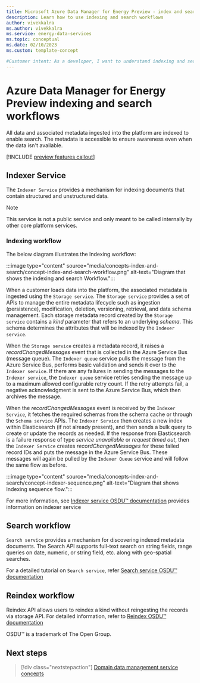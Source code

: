 ```yaml
---
title: Microsoft Azure Data Manager for Energy Preview - index and search workflow concepts
description: Learn how to use indexing and search workflows
author: vivekkalra
ms.author: vivekkalra
ms.service: energy-data-services
ms.topic: conceptual
ms.date: 02/10/2023
ms.custom: template-concept

#Customer intent: As a developer, I want to understand indexing and search workflows so that I could search for ingested data in the platform.
---
```

# Azure Data Manager for Energy Preview indexing and search workflows

All data and associated metadata ingested into the platform are indexed to enable search. The metadata is accessible to ensure awareness even when the data isn't available.

[!INCLUDE [preview features callout](./includes/preview/preview-callout.md)]

## Indexer Service

The `Indexer Service` provides a mechanism for indexing documents that contain structured and unstructured data. 

> [!NOTE]
> This service is not a public service and only meant to be called internally by other core platform services. 
        
### Indexing workflow    

The below diagram illustrates the Indexing workflow:

:::image type="content" source="media/concepts-index-and-search/concept-index-and-search-workflow.png" alt-text="Diagram that shows the indexing and search Workflow.":::

When a customer loads data into the platform, the associated metadata is ingested using the `Storage service`. The `Storage service` provides a set of APIs to manage the entire metadata lifecycle such as ingestion (persistence), modification, deletion, versioning, retrieval, and data schema management. Each storage metadata record created by the `Storage service` contains a *kind* parameter that refers to an underlying *schema*. This schema determines the attributes that will be indexed by the `Indexer service`.
    
When the `Storage service` creates a metadata record, it raises a *recordChangedMessages* event that is collected in the Azure Service Bus (message queue). The `Indexer queue` service pulls the message from the Azure Service Bus, performs basic validation and sends it over to the `Indexer service`. If there are any failures in sending the messages to the `Indexer service`, the `Indexer queue` service retries sending the message up to a maximum allowed configurable retry count. If the retry attempts fail, a negative acknowledgment is sent to the Azure Service Bus, which then archives the message.

When the *recordChangedMessages* event is received by the `Indexer Service`, it fetches the required schemas from the schema cache or through the `Schema service` APIs. The `Indexer Service` then creates a new index within Elasticsearch (if not already present), and then sends a bulk query to create or update the records as needed. If the response from Elasticsearch is a failure response of type *service unavailable* or *request timed out*, then the `Indexer Service` creates *recordChangedMessages* for these failed record IDs and puts the message in the Azure Service Bus. These messages will again be pulled by the `Indexer Queue` service and will follow the same flow as before.
    
:::image type="content" source="media/concepts-index-and-search/concept-indexer-sequence.png" alt-text="Diagram that shows Indexing sequence flow.":::

For more information, see [Indexer service OSDU&trade; documentation](https://community.opengroup.org/osdu/platform/system/indexer-service/-/blob/release/0.15/docs/tutorial/IndexerService.md) provides information on indexer service

## Search workflow
    
`Search service` provides a mechanism for discovering indexed metadata documents. The Search API supports full-text search on string fields, range queries on date, numeric, or string field, etc. along with geo-spatial searches.

For a detailed tutorial on `Search service`, refer [Search service OSDU&trade; documentation](https://community.opengroup.org/osdu/platform/system/search-service/-/blob/release/0.15/docs/tutorial/SearchService.md)
    

## Reindex workflow 
Reindex API allows users to reindex a kind without reingesting the records via storage API. For detailed information, refer to 
[Reindex OSDU&trade; documentation](https://community.opengroup.org/osdu/platform/system/indexer-service/-/blob/release/0.15/docs/tutorial/IndexerService.md#reindex)

OSDU&trade; is a trademark of The Open Group.

## Next steps
<!-- Add a context sentence for the following links -->
> [!div class="nextstepaction"]
> [Domain data management service concepts](concepts-ddms.md)